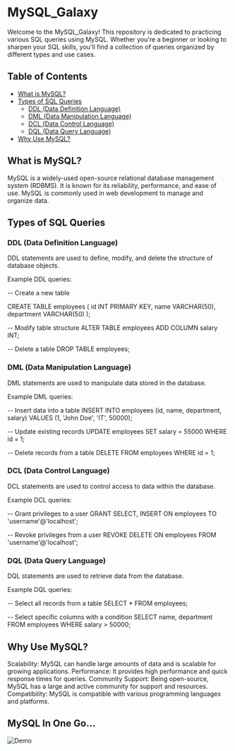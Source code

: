 # MySQL_Galaxy


Welcome to the MySQL_Galaxy! This repository is dedicated to practicing various SQL queries using MySQL. Whether you're a beginner or looking to sharpen your SQL skills, you'll find a collection of queries organized by different types and use cases.

## Table of Contents
- [What is MySQL?](#what-is-mysql)
- [Types of SQL Queries](#types-of-sql-queries)
  - [DDL (Data Definition Language)](#ddl-data-definition-language)
  - [DML (Data Manipulation Language)](#dml-data-manipulation-language)
  - [DCL (Data Control Language)](#dcl-data-control-language)
  - [DQL (Data Query Language)](#dql-data-query-language)
- [Why Use MySQL?](#why-use-mysql)

## What is MySQL?

MySQL is a widely-used open-source relational database management system (RDBMS). It is known for its reliability, performance, and ease of use. MySQL is commonly used in web development to manage and organize data.

## Types of SQL Queries

### DDL (Data Definition Language)

DDL statements are used to define, modify, and delete the structure of database objects.

Example DDL queries:

-- Create a new table

CREATE TABLE employees (
  id INT PRIMARY KEY,
  name VARCHAR(50),
  department VARCHAR(50)
);

-- Modify table structure
ALTER TABLE employees ADD COLUMN salary INT;

-- Delete a table
DROP TABLE employees;


### DML (Data Manipulation Language)

DML statements are used to manipulate data stored in the database.

Example DML queries:

-- Insert data into a table
INSERT INTO employees (id, name, department, salary)
VALUES (1, 'John Doe', 'IT', 50000);

-- Update existing records
UPDATE employees SET salary = 55000 WHERE id = 1;

-- Delete records from a table
DELETE FROM employees WHERE id = 1;


### DCL (Data Control Language)

DCL statements are used to control access to data within the database.

Example DCL queries:

-- Grant privileges to a user
GRANT SELECT, INSERT ON employees TO 'username'@'localhost';

-- Revoke privileges from a user
REVOKE DELETE ON employees FROM 'username'@'localhost';


### DQL (Data Query Language)

DQL statements are used to retrieve data from the database.

Example DQL queries:

-- Select all records from a table
SELECT * FROM employees;

-- Select specific columns with a condition
SELECT name, department FROM employees WHERE salary > 50000;


## Why Use MySQL?
Scalability: MySQL can handle large amounts of data and is scalable for growing applications.
Performance: It provides high performance and quick response times for queries.
Community Support: Being open-source, MySQL has a large and active community for support and resources.
Compatibility: MySQL is compatible with various programming languages and platforms.



## MySQL In One Go...
<img alt="Demo" src="https://www.shekhali.com/wp-content/uploads/2020/04/SQL-COMMANDS-ShekhAli-min.png" />












